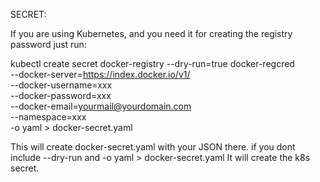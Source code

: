 
SECRET:

If you are using Kubernetes, and you need it for creating the registry password just run:

kubectl create secret docker-registry --dry-run=true docker-regcred \
--docker-server=https://index.docker.io/v1/ \
--docker-username=xxx \
--docker-password=xxx \
--docker-email=yourmail@yourdomain.com \
--namespace=xxx \
-o yaml > docker-secret.yaml

This will create docker-secret.yaml with your JSON there. if you dont include --dry-run and -o yaml > docker-secret.yaml It will create the k8s secret.




